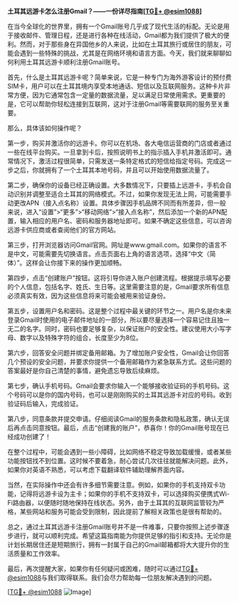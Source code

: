 **土耳其远游卡怎么注册Gmail？——一份详尽指南[[TG💪+ @esim1088](https://t.me/s/esim1088)]**

在当今全球化的世界里，拥有一个Gmail账号几乎成了现代生活的标配。无论是用于接收邮件、管理日程，还是进行各种在线活动，Gmail都为我们提供了极大的便利。然而，对于那些身在异国他乡的人来说，比如在土耳其旅行或居住的朋友，可能会遇到一些特殊的挑战，尤其是在网络环境和语言方面。今天，我们就来聊聊如何利用土耳其远游卡顺利注册Gmail账号。

首先，什么是土耳其远游卡呢？简单来说，它是一种专门为海外游客设计的预付费SIM卡，用户可以在土耳其境内享受本地通话、短信以及互联网服务。这种卡片非常方便，因为它通常包含一定量的数据流量，足以满足日常使用需求。更重要的是，它可以帮助你轻松连接到互联网，这对于注册Gmail等需要联网的服务至关重要。

那么，具体该如何操作呢？

第一步，购买并激活你的远游卡。你可以在机场、各大电信运营商的门店或者通过一些在线平台购买。一旦拿到卡后，按照说明书上的指示插入手机并激活即可。通常情况下，激活过程很简单，只需发送一条特定格式的短信给指定号码。完成这一步之后，你就拥有了一个土耳其本地号码，并且可以开始使用数据流量了。

第二步，确保你的设备已经正确设置。大多数情况下，只要插上远游卡，手机会自动识别并调整至适合土耳其的网络模式。不过，如果你发现无法上网，可能需要手动更改APN（接入点名称）设置。具体步骤因手机品牌不同而有所差异，但一般来说，进入“设置”>“更多”>“移动网络”>“接入点名称”，然后添加一个新的APN配置，输入相应的用户名、密码和服务器地址即可。如果不确定这些信息，可以咨询远游卡供应商或者查阅他们的官方网站。

第三步，打开浏览器访问Gmail官网。网址是www.gmail.com。如果你的语言不是中文，可能需要先切换语言。点击页面右上角的语言选项，选择“中文（简体）”。这样会让你接下来的操作更加顺畅。

第四步，点击“创建账户”按钮。这将引导你进入账户创建流程。根据提示填写必要的个人信息，包括名字、姓氏、生日等。这里需要注意的是，Gmail要求所有信息必须真实有效，因为这些信息将来可能会被用来验证身份。

第五步，设置用户名和密码。这是整个过程中最关键的环节之一。用户名是你未来登录Gmail时使用的电子邮件地址的一部分，所以要尽量选择一个容易记住且独一无二的名字。同时，密码也要足够复杂，以保证账户的安全性。建议使用大小写字母、数字以及特殊字符的组合，长度至少为8位。

第六步，回答安全问题并绑定备用邮箱。为了增加账户安全性，Gmail会让你回答几个预设的安全问题，并要求你提供一个备用邮箱作为紧急联系方式。这些问题的答案最好是你自己清楚的事情，避免遗忘导致后续麻烦。

第七步，确认手机号码。Gmail会要求你输入一个能够接收验证码的手机号码。这个号码可以是你的国内号码，也可以是刚刚购买的土耳其远游卡对应的号码。收到验证码后输入，完成验证。

第八步，同意条款并提交申请。仔细阅读Gmail的服务条款和隐私政策，确认无误后再点击同意按钮。最后，点击“创建我的账户”，恭喜你！你的Gmail账号现在已经成功创建了！

在整个过程中，可能会遇到一些小障碍，比如网络不稳定导致加载缓慢，或者某些功能按钮找不到位置。这时候不要着急，耐心尝试几次往往就能解决问题。此外，如果你对英语不熟悉，可以考虑下载翻译软件辅助理解界面内容。

当然，在实际操作中还会有许多细节需要注意。例如，如果你的手机支持双卡功能，记得将远游卡设为主卡；如果你的手机不支持双卡，可以选择购买便携式Wi-Fi路由器，以便随时随地保持在线状态。另外，由于土耳其的互联网监管较为严格，某些网站和服务可能会受到限制，因此提前了解相关政策也是很有帮助的。

总之，通过土耳其远游卡注册Gmail账号并不是一件难事，只要你按照上述步骤逐步进行，就可以顺利完成。希望这篇指南能为你提供足够的指引和支持。无论你是计划长期居住还是短期旅行，拥有一封属于自己的Gmail邮箱都将大大提升你的生活质量和工作效率。

最后，再次提醒大家，如果你有任何疑问或困难，随时可以通过[TG💪+ @esim1088](https://t.me/s/esim1088)与我们取得联系。我们会尽力帮助每一位朋友解决遇到的问题。

[[TG💪+ @esim1088](https://t.me/s/esim1088) ![Image](https://i.postimg.cc/4NQfJmqS/Snipaste-2025-05-13-00-14-12.png)]